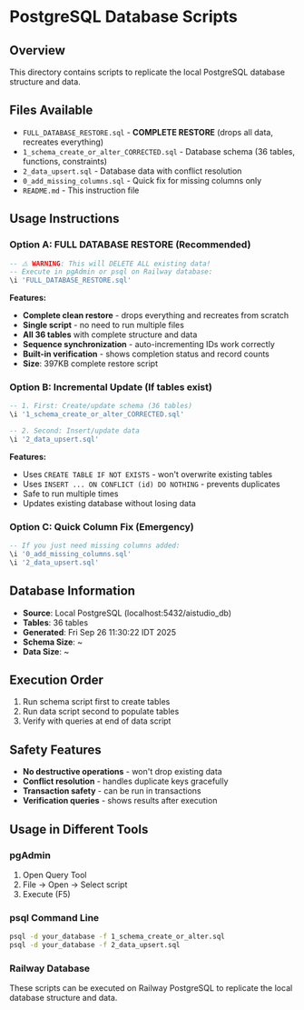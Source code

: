 # PostgreSQL Database Scripts

## Overview
This directory contains scripts to replicate the local PostgreSQL database structure and data.

## Files Available
- `FULL_DATABASE_RESTORE.sql` - **COMPLETE RESTORE** (drops all data, recreates everything)
- `1_schema_create_or_alter_CORRECTED.sql` - Database schema (36 tables, functions, constraints)
- `2_data_upsert.sql` - Database data with conflict resolution
- `0_add_missing_columns.sql` - Quick fix for missing columns only
- `README.md` - This instruction file

## Usage Instructions

### Option A: FULL DATABASE RESTORE (Recommended)
```sql
-- ⚠️ WARNING: This will DELETE ALL existing data!
-- Execute in pgAdmin or psql on Railway database:
\i 'FULL_DATABASE_RESTORE.sql'
```

**Features:**
- **Complete clean restore** - drops everything and recreates from scratch
- **Single script** - no need to run multiple files
- **All 36 tables** with complete structure and data
- **Sequence synchronization** - auto-incrementing IDs work correctly
- **Built-in verification** - shows completion status and record counts
- **Size**: 397KB complete restore script

### Option B: Incremental Update (If tables exist)
```sql
-- 1. First: Create/update schema (36 tables)
\i '1_schema_create_or_alter_CORRECTED.sql'

-- 2. Second: Insert/update data
\i '2_data_upsert.sql'
```

**Features:**
- Uses `CREATE TABLE IF NOT EXISTS` - won't overwrite existing tables
- Uses `INSERT ... ON CONFLICT (id) DO NOTHING` - prevents duplicates
- Safe to run multiple times
- Updates existing database without losing data

### Option C: Quick Column Fix (Emergency)
```sql
-- If you just need missing columns added:
\i '0_add_missing_columns.sql'
\i '2_data_upsert.sql'
```

## Database Information
- **Source**: Local PostgreSQL (localhost:5432/aistudio_db)
- **Tables**: 36 tables
- **Generated**: Fri Sep 26 11:30:22 IDT 2025
- **Schema Size**: ~ 
- **Data Size**: ~

## Execution Order
1. Run schema script first to create tables
2. Run data script second to populate tables
3. Verify with queries at end of data script

## Safety Features
- **No destructive operations** - won't drop existing data
- **Conflict resolution** - handles duplicate keys gracefully
- **Transaction safety** - can be run in transactions
- **Verification queries** - shows results after execution

## Usage in Different Tools

### pgAdmin
1. Open Query Tool
2. File → Open → Select script
3. Execute (F5)

### psql Command Line
```bash
psql -d your_database -f 1_schema_create_or_alter.sql
psql -d your_database -f 2_data_upsert.sql
```

### Railway Database
These scripts can be executed on Railway PostgreSQL to replicate the local database structure and data.

